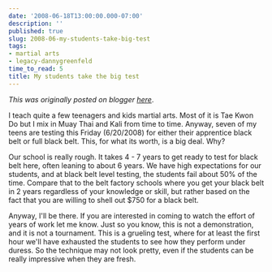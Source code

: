 ```yaml
---
date: '2008-06-18T13:00:00.000-07:00'
description: ''
published: true
slug: 2008-06-my-students-take-big-test
tags:
- martial arts
- legacy-dannygreenfeld
time_to_read: 5
title: My students take the big test
---
```


*This was originally posted on blogger [here](https://dannygreenfeld.blogspot.com/2008/06/my-students-take-big-test.html)*.

I teach quite a few teenagers and kids martial arts.  Most of it is Tae Kwon Do but I mix in Muay Thai and Kali from time to time.  Anyway, seven of my teens are testing this Friday (6/20/2008) for either their apprentice black belt or full black belt.  This, for what its worth, is a big deal.  Why?

Our school is really rough.  It takes 4 - 7 years to get ready to test for black belt here, often leaning to about 6 years.  We have high expectations for our students, and at black belt level testing, the students fail about 50% of the time.  Compare that to the belt factory schools where you get your black belt in 2 years regardless of your knowledge or skill, but rather based on the fact that you are willing to shell out $750 for a black belt.

Anyway, I'll be there.  If you are interested in coming to watch the effort of years of work let me know.  Just so you know, this is not a demonstration, and it is not a tournament.  This is a grueling test, where for at least the first hour we'll have exhausted the students to see how they perform under duress.  So the technique may not look pretty, even if the students can be really impressive when they are fresh.